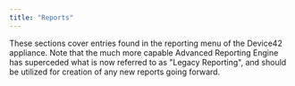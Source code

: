 ```yaml
---
title: "Reports"
---
```


These sections cover entries found in the reporting menu of the Device42 appliance. Note that the much more capable Advanced Reporting Engine has superceded what is now referred to as "Legacy Reporting", and should be utilized for creation of any new reports going forward.

